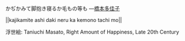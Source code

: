 かぢかみて脚抱き寝るか毛もの等も
—[橋本多佳子](https://ja.wikipedia.org/wiki/橋本多佳子)

||kajikamite ashi daki neru ka kemono tachi mo||

浮世絵: Taniuchi Masato, Right Amount of Happiness, Late 20th Century